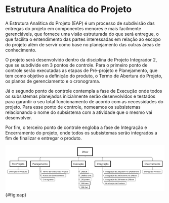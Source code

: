 # Estrutura Analítica do Projeto

A Estrutura Analítica do Projeto (EAP) é um processo de subdivisão das entregas do projeto em componentes menores e mais facilmente gerenciáveis, que fornece uma visão estruturada do que será entregue, o que facilita o entendimento das partes interessadas em relação ao escopo do projeto além de servir como base no planejamento das outras áreas de conhecimento.

O projeto será desenvolvido dentro da disciplina de Projeto Integrador 2, que se subdivide em 3 pontos de controle. Para o primeiro ponto de controle serão executadas as etapas de Pré-projeto e Planejamento, que tem como objetivo a definição do produto, o Termo de Abertura do Projeto, os planos de gerenciamento e o cronograma.

Já o segundo ponto de controle contempla a fase de Execução onde todos os subsistemas planejados inicialmente serão desenvolvidos e testados para garantir o seu total funcionamento de acordo com as necessidades do projeto. Para esse ponto de controle, nomeamos os subsistemas relacionando o nome do subsistema com a atividade que o mesmo vai desenvolver.

Por fim, o terceiro ponto de controle engloba a fase de Integração e Encerramento do projeto, onde todos os subsistemas serão integrados a fim de finalizar e entregar o produto.

![Estrutura analítica do projeto](imagens/wbs.png){#fig:eap}
